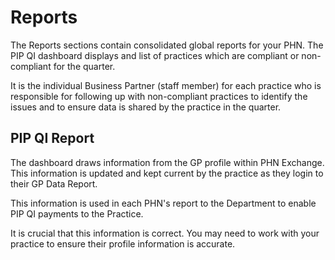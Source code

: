 # Reports

The Reports sections contain consolidated global reports for your PHN. The PIP QI dashboard displays and list of practices which are compliant or non-compliant for the quarter.

It is the individual Business Partner (staff member) for each practice who is responsible for following up with non-compliant practices to identify the issues and to ensure data is shared by the practice in the quarter.

## PIP QI Report

The dashboard draws information from the GP profile within PHN Exchange. This information is updated and kept current by the practice as they login to their GP Data Report.

This information is used in each PHN's report to the Department to enable PIP QI payments to the Practice. 

It is crucial that this information is correct. You may need to work with your practice to ensure their profile information is accurate.

